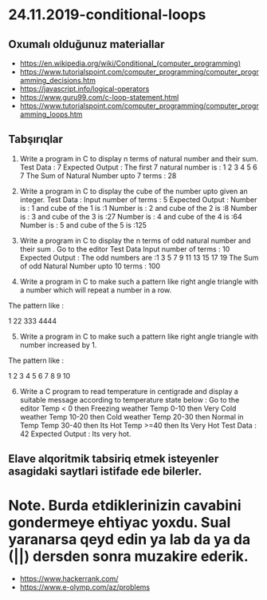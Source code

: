 # 24.11.2019-conditional-loops

## Oxumalı olduğunuz materiallar
- https://en.wikipedia.org/wiki/Conditional_(computer_programming)
- https://www.tutorialspoint.com/computer_programming/computer_programming_decisions.htm
- https://javascript.info/logical-operators
- https://www.guru99.com/c-loop-statement.html
- https://www.tutorialspoint.com/computer_programming/computer_programming_loops.htm

## Tabşırıqlar

1. Write a program in C to display n terms of natural number and their sum.
Test Data : 7
Expected Output :
The first 7 natural number is :
1 2 3 4 5 6 7
The Sum of Natural Number upto 7 terms : 28

2. Write a program in C to display the cube of the number upto given an integer.
Test Data :
Input number of terms : 5
Expected Output :
Number is : 1 and cube of the 1 is :1
Number is : 2 and cube of the 2 is :8
Number is : 3 and cube of the 3 is :27
Number is : 4 and cube of the 4 is :64
Number is : 5 and cube of the 5 is :125

3. Write a program in C to display the n terms of odd natural number and their sum . Go to the editor
Test Data
Input number of terms : 10
Expected Output :
The odd numbers are :1 3 5 7 9 11 13 15 17 19
The Sum of odd Natural Number upto 10 terms : 100

4. Write a program in C to make such a pattern like right angle triangle with a number which will repeat a number in a row.

The pattern like :

 1
 22
 333
 4444

5. Write a program in C to make such a pattern like right angle triangle with number increased by 1.

The pattern like :

   1
   2 3
   4 5 6
   7 8 9 10

6. Write a C program to read temperature in centigrade and display a suitable message according to temperature state below : Go to the editor
Temp < 0 then Freezing weather
Temp 0-10 then Very Cold weather
Temp 10-20 then Cold weather
Temp 20-30 then Normal in Temp
Temp 30-40 then Its Hot
Temp >=40 then Its Very Hot
Test Data :
42
Expected Output :
Its very hot.

## Elave alqoritmik tabsiriq etmek isteyenler asagidaki saytlari istifade ede bilerler. 
# Note. Burda etdiklerinizin cavabini gondermeye ehtiyac yoxdu. Sual yaranarsa qeyd edin ya lab da ya da (||) dersden sonra muzakire ederik. 

- https://www.hackerrank.com/
- https://www.e-olymp.com/az/problems

